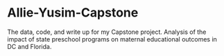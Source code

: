 # Allie-Yusim-Capstone
The data, code, and write up for my Capstone project. Analysis of the impact of state preschool programs on maternal educational outcomes in DC and Florida.
